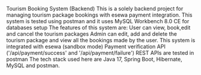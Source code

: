 Tourism Booking System (Backend)
This is a solely backend project for managing tourism package bookings with esewa payment integration. 
This system is tested using postman and it uses MySQL Workbench 8.0 CE for databases setup 
The  features of this system are:
User can view, book,edit and cancel the tourism packages
Admin can edit, add and delete the tourism package and view all the bookings made by the user.
This system is integrated with esewa (sandbox mode)
Payment verification API ('/api/payment/success' and '/api/payment/failure')
REST APIs are tested in postman
The tech stack used here are Java 17, Spring Boot, Hibernate, MySQL and postman.
